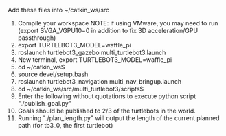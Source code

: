 Add these files into ~/catkin_ws/src
1. Compile your workspace
    NOTE: if using VMware, you may need to run (export SVGA_VGPU10=0 in addition to fix 3D acceleration/GPU passthrough)
3. export TURTLEBOT3_MODEL=waffle_pi
4. roslaunch turtlebot3_gazebo multi_turtlebot3.launch
6. New terminal, export TURTLEBOT3_MODEL=waffle_pi
7. cd ~/catkin_ws$
8. source devel/setup.bash
9. roslaunch turtlebot3_navigation multi_nav_bringup.launch
10. cd ~/catkin_ws/src/multi_turtlebot3/scripts$
11. Enter the following without quotations to execute python script "./publish_goal.py"
12. Goals should be published to 2/3 of the turtlebots in the world.
13. Running "./plan_length.py" will output the length of the current planned path (for tb3_0, the first turtlebot)
